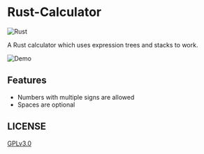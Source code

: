 # Rust-Calculator
![Rust](https://img.shields.io/badge/rust-E33616?style=for-the-badge&logo=rust&logoColor=white&labelColor=101010)

A Rust calculator which uses expression trees and stacks to work.

![Demo](https://i.imgur.com/8Cabnog.gif "Demo")

## Features
* Numbers with multiple signs are allowed
* Spaces are optional

## LICENSE
[GPLv3.0](LICENSE)
